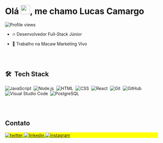 <h1 align="left">Olá <img src="https://raw.githubusercontent.com/kaueMarques/kaueMarques/master/hi.gif" height="30px">, me chamo Lucas Camargo</h1>
<p align="left"> <img src="https://komarev.com/ghpvc/?username=luccascamargo&color=yellow" alt="Profile views" /> </p>

- 🔥 Desenvolvedor Full-Stack Júnior

- 🔭 Trabalho na Macaw Marketing Vivo


<br><br>

## 🛠 &nbsp;Tech Stack

![JavaScript](https://img.shields.io/badge/-JavaScript-05122A?style=flat&logo=javascript)&nbsp;
![Node.js](https://img.shields.io/badge/-Node.js-05122A?style=flat&logo=node.js)&nbsp;
![HTML](https://img.shields.io/badge/-HTML-05122A?style=flat&logo=HTML5)&nbsp;
![CSS](https://img.shields.io/badge/-CSS-05122A?style=flat&logo=CSS3&logoColor=1572B6)&nbsp;
![React](https://img.shields.io/badge/-React-05122A?style=flat&logo=react)&nbsp;
![Git](https://img.shields.io/badge/-Git-05122A?style=flat&logo=git)&nbsp;
![GitHub](https://img.shields.io/badge/-GitHub-05122A?style=flat&logo=github)&nbsp;
![Visual Studio Code](https://img.shields.io/badge/-Visual%20Studio%20Code-05122A?style=flat&logo=visual-studio-code&logoColor=007ACC)&nbsp;
![PostgreSQL](https://img.shields.io/badge/-PostgreSQL-05122A?style=flat&logo=postgresql)&nbsp;

<br><br>

## Contato

<p align="left" style="background:yellow">
<a href="https://twitter.com/luccasxcv" target="_blank">
  <img align="center" src="https://img.shields.io/badge/-luccasxcv-05122A?style=flat&logo=twitter" alt="twitter"/>  
</a>
<a href="https://linkedin.com/in/luccascamargo" target="_blank">
  <img align="center" src="https://img.shields.io/badge/-luccascamargo-05122A?style=flat&logo=linkedin" alt="linkedin"/>
</a>
<a href="https://instagram.com/ilucas.camargo" target="_blank">
 <img align="center" src="https://img.shields.io/badge/-ilucas.camargo-05122A?style=flat&logo=instagram" alt="instagram"/>
</a>
</p>

<!--

<img width="490em" src="https://github-readme-twitter-gazf.vercel.app/api?id=maykbrito&layout=wide&show_reply=off&show_retweet=off" />


**maykbrito/maykbrito** is a ✨ _special_ ✨ repository because its `README.md` (this file) appears on your GitHub profile.

Here are some ideas to get you started:

- 🔭 I’m currently working on ...
- 🌱 I’m currently learning ...
- 👯 I’m looking to collaborate on ...
- 🤔 I’m looking for help with ...
- 💬 Ask me about ...
- 📫 How to reach me: ...
- 😄 Pronouns: ...
- ⚡ Fun fact: ...
-->
